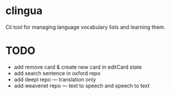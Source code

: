 # clingua
Cli tool for managing language vocabulary lists and learning them.

# TODO

- add remove card & create new card in editCard state
- add search sentence in oxford repo
- add deepl repo — translation only
- add weavenet repo — text to speech and speech to text
